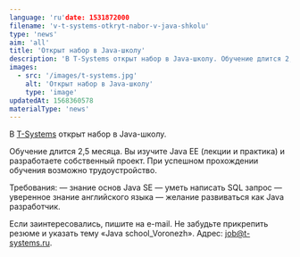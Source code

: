 ```yaml
---
language: 'ru'date: 1531872000
filename: 'v-t-systems-otkryt-nabor-v-java-shkolu'
type: 'news'
aim: 'all'
title: 'Открыт набор в Java-школу'
description: 'В T-Systems открыт набор в Java-школу. Обучение длится 2,5 месяца. Вы изучите...'
images:
  - src: '/images/t-systems.jpg'
    alt: 'Открыт набор в Java-школу'
    type: 'image'
updatedAt: 1568360578
materialType: 'news'
---
```

В [T-Systems](https://vk.com/tsystems) открыт набор в Java-школу.

Обучение длится 2,5 месяца. Вы изучите Java EE (лекции и практика) и разработаете собственный проект. При успешном прохождении обучения возможно трудоустройство.

Требования: — знание основ Java SE — уметь написать SQL запрос — уверенное знание английского языка — желание развиваться как Java разработчик.

Если заинтересовались, пишите на e-mail. Не забудьте прикрепить резюме и указать тему «Java school\_Voronezh». Адрес: [job@t-systems.ru](mailto:job@t-systems.ru).
